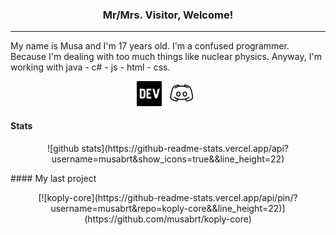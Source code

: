 <h3 align="center"> Mr/Mrs. Visitor, Welcome! </h3>
<hr>

My name is Musa and I'm 17 years old. I'm a confused programmer. Because I'm dealing with too much things like nuclear physics. Anyway, I'm working with java - c# - js - html - css.

<p align='center'>
<a href="https://dev.to/musabrt"><img height="40" src="https://raw.githubusercontent.com/MusaBrt/MusaBrt/master/icons/dev-black.png?raw=true"></a>&nbsp;&nbsp;
<a href="https://discord.gg/4G4wDvk"><img height="40" src="https://raw.githubusercontent.com/MusaBrt/MusaBrt/master/icons/discord-black.jpg?raw=true"></a>&nbsp;&nbsp;
</p>

#### Stats
<p align='center'>
![github stats](https://github-readme-stats.vercel.app/api?username=musabrt&show_icons=true&&line_height=22)
</p>
#### My last project
<p align='center'>
[![koply-core](https://github-readme-stats.vercel.app/api/pin/?username=musabrt&repo=koply-core&&line_height=22)](https://github.com/musabrt/koply-core)
</p>
<!--
**MusaBrt/MusaBrt** is a ✨ _special_ ✨ repository because its `README.md` (this file) appears on your GitHub profile.

Here are some ideas to get you started:

- 🔭 I’m currently working on yks
- 🌱 I’m currently learning math
- 👯 I’m looking to collaborate on nothing
- 🤔 I’m looking for help with nothinhg
- 💬 Ask me about everything
- 📫 How to reach me: with a famous way like a message
- ⚡ Fun fact: idk
-->
